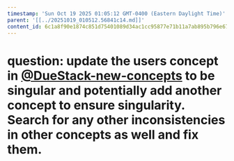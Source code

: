 ```yaml
---
timestamp: 'Sun Oct 19 2025 01:05:12 GMT-0400 (Eastern Daylight Time)'
parent: '[[../20251019_010512.56841c14.md]]'
content_id: 6c1a8f90e1874c851d75401089d34ac1cc95877e71b11a7ab895b796e67efe23
---
```


# question: update the users concept in [@DueStack-new-concepts](../../concepts/DueStack/DueStack-new-concepts.md) to be singular and potentially add another concept to ensure singularity. Search for any other inconsistencies in other concepts as well and fix them.
